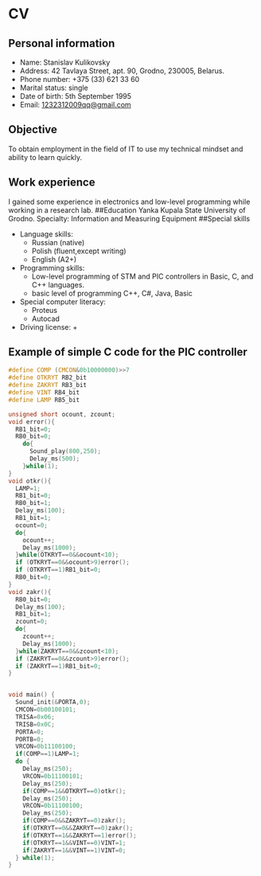 # CV
## Personal information
* Name: Stanislav Kulikovsky
* Address: 42 Tavlaya Street, apt. 90, Grodno, 230005, Belarus.
* Phone number: +375 (33) 621 33 60
* Marital status: single
* Date of birth: 5th September 1995
* Email: 1232312009qq@gmail.com
## Objective
To obtain employment in the field of IT to use my technical mindset and ability to learn quickly.
## Work experience 
I gained some experience in electronics and low-level programming while working in a research lab.
##Education
Yanka Kupala State University of Grodno. Specialty: Information and Measuring Equipment
##Special skills
* Language skills:
  + Russian (native)
  + Polish (fluent,except writing)
  + English (A2+)
* Programming skills:
  + Low-level programming of STM and PIC controllers in Basic, C, and C++ languages.
  + basic level of programming C++, C#, Java, Basic
* Special computer literacy:
  + Proteus
  + Autocad
* Driving license: +
## Example of simple C code for the PIC controller
```C
#define COMP (CMCON&0b10000000)>>7  
#define OTKRYT RB2_bit  
#define ZAKRYT RB3_bit
#define VINT RB4_bit  
#define LAMP RB5_bit    

unsigned short ocount, zcount;  
void error(){
  RB1_bit=0;
  RB0_bit=0;
    do{                            
      Sound_play(800,250);            
      Delay_ms(500);                 
    }while(1);                      
}
void otkr(){
  LAMP=1;                       
  RB1_bit=0;                  
  RB0_bit=1;                     
  Delay_ms(100);              
  RB1_bit=1;               
  ocount=0;                      
  do{                         
    ocount++;                       
    Delay_ms(1000);                
  }while(OTKRYT==0&&ocount<10);  
  if (OTKRYT==0&&ocount>9)error();
  if (OTKRYT==1)RB1_bit=0;        
  RB0_bit=0;
}
void zakr(){
  RB0_bit=0;                  
  Delay_ms(100);                 
  RB1_bit=1;               
  zcount=0;                      
  do{                          
    zcount++;                     
    Delay_ms(1000);                 
  }while(ZAKRYT==0&&zcount<10); 
  if (ZAKRYT==0&&zcount>9)error();
  if (ZAKRYT==1)RB1_bit=0;      
}


void main() {                   
  Sound_init(&PORTA,0);        
  CMCON=0b00100101;             
  TRISA=0x06;                   
  TRISB=0x0C;                  
  PORTA=0;                     
  PORTB=0;                   
  VRCON=0b11100100;             
  if(COMP==1)LAMP=1;            
  do {                             
    Delay_ms(250);                   
    VRCON=0b11100101;             
    Delay_ms(250);                  
    if(COMP==1&&OTKRYT==0)otkr();   
    Delay_ms(250);                   
    VRCON=0b11100100;             
    Delay_ms(250);                   
    if(COMP==0&&ZAKRYT==0)zakr();
    if(OTKRYT==0&&ZAKRYT==0)zakr();
    if(OTKRYT==1&&ZAKRYT==1)error();
    if(OTKRYT==1&&VINT==0)VINT=1;
    if(ZAKRYT==1&&VINT==1)VINT=0;
  } while(1);                        
}
```


